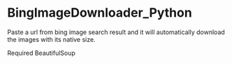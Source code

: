 # BingImageDownloader_Python
Paste a url from bing image search result and it will automatically download the images with its native size.

Required BeautifulSoup
